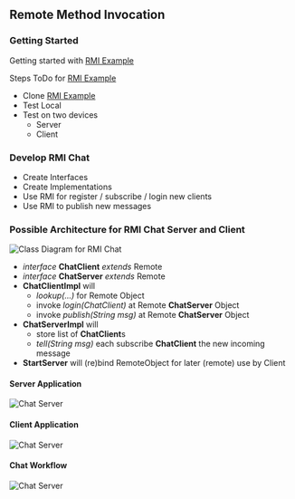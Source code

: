 

## Remote Method Invocation
### Getting Started
Getting started with [RMI Example](https://github.com/michaelulm/DistributedComputing/tree/master/Remote%20Method%20Invocation/RMI "RMI Example ")

Steps ToDo for [RMI Example](https://github.com/michaelulm/DistributedComputing/tree/master/Remote%20Method%20Invocation/RMI "RMI Example ")

- Clone [RMI Example](https://github.com/michaelulm/DistributedComputing/tree/master/Remote%20Method%20Invocation/RMI "RMI Example ")
- Test Local
- Test on two devices
  - Server
  - Client


### Develop RMI Chat
- Create Interfaces
- Create Implementations
- Use RMI for register / subscribe / login new clients
- Use RMI to publish new messages

### Possible Architecture for RMI Chat Server and Client
![Class Diagram for RMI Chat](https://raw.githubusercontent.com/michaelulm/DistributedComputing/master/Remote%20Method%20Invocation/RMI_Chat/docs/00_RMI_Chat_Overview.png)

- *interface* **ChatClient** *extends* Remote 
- *interface* **ChatServer** *extends* Remote 
- **ChatClientImpl** will 
  - *lookup(...)* for Remote Object
  - invoke *login(ChatClient)* at Remote **ChatServer** Object
  - invoke *publish(String msg)* at Remote **ChatServer** Object
- **ChatServerImpl** will 
  - store list of **ChatClient**s
  - *tell(String msg)* each subscribe **ChatClient** the new incoming message
- **StartServer** will (re)bind RemoteObject for later (remote) use by Client

#### Server Application
![Chat Server](https://raw.githubusercontent.com/michaelulm/DistributedComputing/master/Remote%20Method%20Invocation/RMI_Chat/docs/01_RMI_Chat_Server.png)
#### Client Application
![Chat Server](https://raw.githubusercontent.com/michaelulm/DistributedComputing/master/Remote%20Method%20Invocation/RMI_Chat/docs/02_RMI_Chat_Client.png)
#### Chat Workflow
![Chat Server](https://raw.githubusercontent.com/michaelulm/DistributedComputing/master/Remote%20Method%20Invocation/RMI_Chat/docs/03_RMI_Chat_Description.PNG)